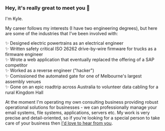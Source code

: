 ### Hey, it's really great to meet you 👋

I'm Kyle.

My career follows my interests (I have two engineering degrees), but here are some of the industries that I've been involved with:

✨ Designed electric powertrains as an electrical engineer  
✨ Written safety critical ISO 26262 drive-by-wire firmware for trucks as a firmware engineer  
✨ Wrote a web application that eventually replaced the offering of a SAP competitor  
✨ Worked as a reverse engineer ("hacker")  
✨ Comissioned the automated gate for one of Melbourne's largest assembly venues  
✨ Gone on an epic roadtrip across Australia to volunteer data cabling for a rural Kingdom Hall

At the moment I'm operating my own consulting business providing robust operational solutions for businesses - we can professionally manage your email systems, file systems, applications, servers etc. My work is very precise and detail-oriented, so if you're looking for a special person to take care of your business then [I'd love to hear from you](mailto:kyle.vanberendonck@cuedo.com.au).
